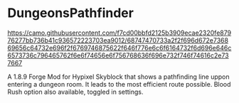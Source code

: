 # DungeonsPathfinder
https://camo.githubusercontent.com/f7cd00bbfd2125b3909ecae2320fe87976277bb736b41c936572223703ea9012/68747470733a2f2f696d672e736869656c64732e696f2f6769746875622f646f776e6c6f6164732f6d696e646c6573736c796465762f6e6f74656e6f756768636f696e732f746f74616c2e737667

A 1.8.9 Forge Mod for Hypixel Skyblock that shows a pathfinding line uppon entering a dungeon room. It leads to the most efficient route possible. Blood Rush option also available, toggled in settings.
